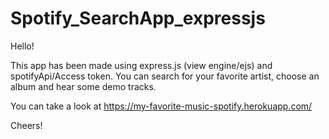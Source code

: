 # Spotify_SearchApp_expressjs

Hello!

This app has been made using express.js (view engine/ejs) and spotifyApi/Access token.
You can search for your favorite artist, choose an album and hear some demo tracks.

You can take a look at https://my-favorite-music-spotify.herokuapp.com/

Cheers!
